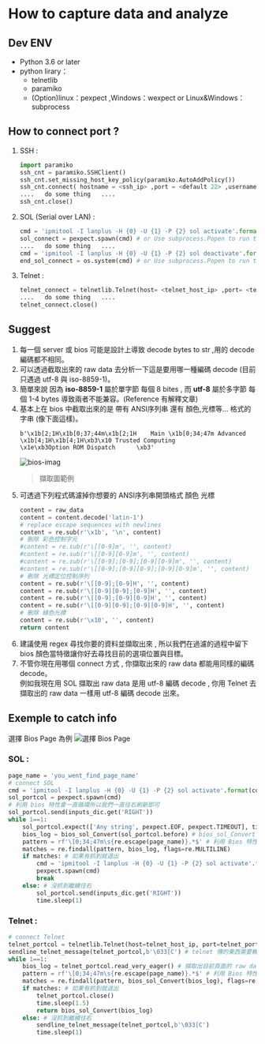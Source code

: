 # How to capture data and analyze
## Dev ENV
 - Python 3.6 or later
 - python lirary：
   - telnetlib
   - paramiko
   - (Option)linux：pexpect ,Windows：wexpect or Linux&Windows：subprocess

## How to connect port ?
1. SSH :
    ```python
    import paramiko
    ssh_cnt = paramiko.SSHClient()
    ssh_cnt.set_missing_host_key_policy(paramiko.AutoAddPolicy())
    ssh_cnt.connect( hostname = <ssh_ip> ,port = <default 22> ,username = <ssh_loging_username> ,password = <ssh_loging_password> )
    ....   do some thing   ....
    ssh_cnt.close()
    ```
2. SOL (Serial over LAN) :
    ```python
    cmd = 'ipmitool -I lanplus -H {0} -U {1} -P {2} sol activate'.format(bmc_ip ,bmc_ipmi_username ,bmc_ipmi_password)
    sol_connect = pexpect.spawn(cmd) # or Use subprocess.Popen to run this command
    ....   do some thing   ....
    cmd = 'ipmitool -I lanplus -H {0} -U {1} -P {2} sol deactivate'.format(bmc_ip ,bmc_ipmi_username ,bmc_ipmi_password)
    end_sol_connect = os.system(cmd) # or Use subprocess.Popen to run this command
    ```
3. Telnet :
    ```python
    telnet_connect = telnetlib.Telnet(host= <telnet_host_ip> ,port= <telnet_port> ,timeout=5)
    ....   do some thing   ....
    telnet_connect.close()
    ```

## Suggest
1. 每一個 server 或 bios 可能是設計上導致 decode bytes to str ,用的 decode 編碼都不相同。
2. 可以透過截取出來的 raw data 去分析一下這是要用哪一種編碼 decode (目前只遇過 utf-8 與 iso-8859-1)。
3. 簡單來說 因為 **iso-8859-1** 屬於單字節 每個 8 bites , 而 **utf-8** 屬於多字節 每個 1-4 bytes 導致兩者不能兼容。(Reference 有解釋文章)
4. 基本上在 bios 中截取出來的是 帶有 ANSI序列串 還有 顏色,光標等... 格式的字串 (像下面這樣)。
    ```bytes
    b'\x1b[2;1H\x1b[0;37;44m\x1b[2;1H    Main \x1b[0;34;47m Advanced \x1b[4;1H\x1b[4;1H\xb3\x10 Trusted Computing                                \x1e\xb3Option ROM Dispatch      \xb3'
    ```
    ![bios-imag](https://imgur.com/1PiqcZE.png)
    > 擷取圖範例
5. 可透過下列程式碼濾掉你想要的 ANSI序列串開頭格式 顏色 光標
    ```python
    content = raw_data
    content = content.decode('latin-1')
    # replace escape sequences with newlines
    content = re.sub(r'\x1b', '\n', content)
    # 刪除 彩色控制字元
    #content = re.sub(r'\[[0-9]m', '', content)
    #content = re.sub(r'\[[0-9][0-9]m', '', content)
    #content = re.sub(r'\[[0-9];[0-9];[0-9][0-9]m', '', content)
    #content = re.sub(r'\[[0-9];[0-9][0-9];[0-9][0-9]m', '', content)
    # 刪除 光標定位控制序列
    content = re.sub(r'\[[0-9];[0-9]H', '', content)
    content = re.sub(r'\[[0-9][0-9];[0-9]H', '', content)
    content = re.sub(r'\[[0-9];[0-9][0-9]H', '', content)
    content = re.sub(r'\[[0-9][0-9];[0-9][0-9]H', '', content)
    # 刪除 綠色光標
    content = re.sub(r'\x10', '', content)
    return content
    ```
6. 建議使用 regex 尋找你要的資料並擷取出來 , 所以我們在過濾的過程中留下 bios 顏色當特徵讓你好去尋找目前的選項位置與目標。
7. 不管你現在用哪個 connect 方式 , 你擷取出來的 raw data 都能用同樣的編碼 decode。 \
    例如我現在用 SOL 擷取出 raw data 是用 utf-8 編碼 decode , 你用 Telnet 去擷取出的 raw data 一樣用 utf-8 編碼 decode 出來。

## Exemple to catch info
選擇 Bios Page 為例
![選擇 Bios Page](https://imgur.com/1PiqcZE.png)
### SOL :
```python
page_name = 'you_went_find_page_name'
# connect SOL
cmd = 'ipmitool -I lanplus -H {0} -U {1} -P {2} sol activate'.format(config.bmc_external_ip, config.bmc_ipmi_username, config.bmc_ipmi_password)
sol_portcol = pexpect.spawn(cmd)
# 利用 bios 特性會一直循環所以我們一直往右刷新即可
sol_portcol.send(inputs_dic.get('RIGHT'))
while 1==1:
    sol_portcol.expect(['Any string', pexpect.EOF, pexpect.TIMEOUT], timeout=1)
    bios_log = bios_sol_Convert(sol_portcol.before) # bios_sol_Convert 是我過濾 ansi 開頭,光標等... function 可以參考上面第5點
    pattern = rf'\[0;34;47m\s{re.escape(page_name)}.*$' # 利用 Bios 特性目前 Page 會是灰底 所以利用 灰底色標+page_name 去尋找
    matches = re.findall(pattern, bios_log, flags=re.MULTILINE)
    if matches: # 如果有抓到就退出
        cmd = 'ipmitool -I lanplus -H {0} -U {1} -P {2} sol activate'.format(bmc_external_ip, bmc_ipmi_username, bmc_ipmi_password)
        pexpect.spawn(cmd)
        break
    else: # 沒抓到繼續往右
        sol_portcol.send(inputs_dic.get('RIGHT'))
        time.sleep(1)
```
### Telnet :
```python
# connect Telnet
telnet_portcol = telnetlib.Telnet(host=telnet_host_ip, port=telnet_port,timeout=5)
sendline_telnet_message(telnet_portcol,b'\033[C') # telnet 傳的東西需要轉成 bytes
while 1==1:
    bios_log = telnet_portcol.read_very_eager() # 擷取出目前頁面的 raw data
    pattern = rf'\[0;34;47m\s{re.escape(page_name)}.*$' # 利用 Bios 特性目前 Page 會是灰底 所以利用 灰底色標+page_name 去尋找
    matches = re.findall(pattern, bios_sol_Convert(bios_log), flags=re.MULTILINE)
    if matches: # 如果有抓到就退出
        telnet_portcol.close()
        time.sleep(1.5)
        return bios_sol_Convert(bios_log)
    else: # 沒抓到繼續往右
        sendline_telnet_message(telnet_portcol,b'\033[C')
        time.sleep(1)
```

